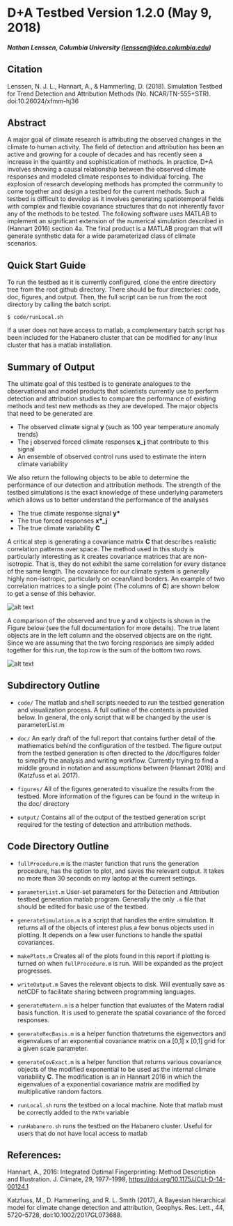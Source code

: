 # D+A Testbed Version 1.2.0 (May 9, 2018)
##### Nathan Lenssen, Columbia University (lenssen@ldeo.columbia.edu)

## Citation
Lenssen, N. J. L., Hannart, A., & Hammerling, D. (2018). Simulation Testbed for Trend Detection and Attribution Methods (No. NCAR/TN-555+STR). doi:10.26024/xfmm-hj36

## Abstract

A major goal of climate research is attributing the observed changes in the climate to human activity. The field of detection and attribution has been an active and growing for a couple of decades and has recently seen a increase in the quantity and sophistication of methods. In practice, D+A involves showing a causal relationship between the observed climate responses and modeled climate responses to individual forcing. The explosion of research developing methods has prompted the community to come together and design a testbed for the current methods. Such a testbed is difficult to develop as it involves generating spatiotemporal fields with complex and flexible covariance structures that do not inherently favor any of the methods to be tested. The following software uses MATLAB to implement an significant extension of the numerical simulation described in (Hannart 2016) section 4a. The final product is a MATLAB program that will generate synthetic data for a wide parameterized class of climate scenarios.



## Quick Start Guide

To run the testbed as it is currently configured, clone the entire directory tree from the root github directory. There should be four directories: code, doc, figures, and output. Then, the full script can be run from the root directory by calling the batch script.
```
$ code/runLocal.sh
```
If a user does not have access to matlab, a complementary batch script has been included for the Habanero cluster that can be modified for any linux cluster that has a matlab installation.

## Summary of Output

The ultimate goal of this testbed is to generate analogues to the observational and model products that scientists currently use to perform detection and attribution studies to compare the performance of existing methods and test new methods as they are developed. The major objects that need to be generated are

* The observed climate signal **y** (such as 100 year temperature anomaly trends)
* The j observed forced climate responses **x_j** that contribute to this signal
* An ensemble of observed control runs used to estimate the intern climate variability 

We also return the following objects to be able to determine the performance of our detection and attribution methods. The strength of the testbed simulations is the exact knowledge of these underlying parameters which allows us to better understand the performance of the analyses

* The true climate response signal **y\***
* The true forced responses **x\*\_j**
* The true climate variability **C**

A critical step is generating a covariance matrix **C** that describes realistic correlation patterns over space. The method used in this study is particularly interesting as it creates covariance matrices that are non-isotropic. That is, they do not exhibit the same correlation for every distance of the same length. The covariance for our climate system is generally highly non-isotropic, particularly on ocean/land borders. An example of two correlation matrices to a single point (The columns of **C**) are shown below to get a sense of this behavior.

![alt text](https://github.com/nlenssen/Assignments/blob/master/FinalProject/figures/ptCorrelation.png)

A comparison of the observed and true **y** and **x** objects is shown in the Figure below (see the full documentation for more details). The true latent objects are in the left column and the observed objects are on the right. Since we are assuming that the two forcing responses are simply added together for this run, the top row is the sum of the bottom two rows.

![alt text](https://github.com/nlenssen/Assignments/blob/master/FinalProject/figures/yprogression.png)

## Subdirectory Outline

* `code/` The matlab and shell scripts needed to run the testbed generation and visualization process. A full outline of the contents is provided below. In general, the only script that will be changed by the user is parameterList.m

* `doc/` An early draft of the full report that contains further detail of the mathematics behind the configuration of the testbed. The figure output from the testbed generation is often directed to the /doc/figures folder to simplify the analysis and writing workflow. Currently trying to find a middle ground in notation and assumptions between (Hannart 2016) and (Katzfuss et al. 2017).

* `figures/` All of the figures generated to visualize the results from the testbed. More information of the figures can be found in the writeup in the doc/ directory

* `output/` Contains all of the output of the testbed generation script required for the testing of detection and attribution methods.



## Code Directory Outline

* `fullProcedure.m` is the master function that runs the generation procedure, has the option to plot, and saves the relevant output. It takes no more than 30 seconds on my laptop at the current settings.

* `parameterList.m` User-set parameters for the Detection and Attribution testbed generation matlab program. Generally the only `.m` file that should be edited for basic use of the testbed.

* `generateSimulation.m` is a script that handles the entire simulation. It returns all of the objects of interest plus a few bonus objects used in plotting. It depends on a few user functions to handle the spatial covariances.

* `makePlots.m` Creates all of the plots found in this report if plotting is turned on when `fullProcedure.m` is run. Will be expanded as the project progresses.

* `writeOutput.m` Saves the relevant objects to disk. Will eventually save as netCDF to facilitate sharing between programming languages.

* `generateMatern.m` is a helper function that evaluates of the Matern radial basis function. It is used to generate the spatial covariance of the forced responses.

* `generateRecBasis.m` is a helper function thatreturns the eigenvectors and eigenvalues of an exponential covariance matrix on a [0,1] x [0,1] grid for a given scale parameter.

* `generateCovExact.m` is a helper function that returns various covariance objects of the modified exponential to be used as the internal climate variability **C**. The modification is an in Hannart 2016 in which the eigenvalues of a exponential covariance matrix are modified by multiplicative random factors.

* `runLocal.sh` runs the testbed on a local machine. Note that matlab must be correctly added to the `PATH` variable

* `runHabanero.sh` runs the testbed on the Habanero cluster. Useful for users that do not have local access to matlab




## References:



Hannart, A., 2016: Integrated Optimal Fingerprinting: Method Description and Illustration. J. Climate, 29, 1977–1998, https://doi.org/10.1175/JCLI-D-14-00124.1

Katzfuss, M., D. Hammerling, and R. L. Smith (2017), A Bayesian hierarchical model for climate change detection and attribution, Geophys. Res. Lett., 44, 5720–5728, doi:10.1002/2017GL073688.
